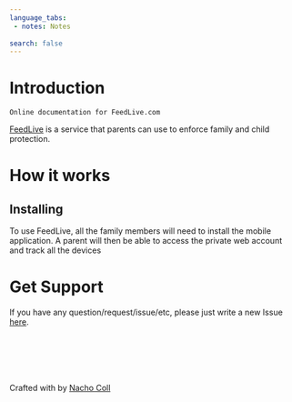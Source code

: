 ```yaml
---
language_tabs:
 - notes: Notes
 
search: false
---
```


# Introduction

```notes
Online documentation for FeedLive.com
```

[FeedLive](http://www.feedlive.com) is a service that parents can use to enforce family and child protection. 



# How it works

## Installing

To use FeedLive, all the family members will need to install the mobile application. A parent will then be able to access the private web account and track all the devices


# Get Support

If you have any question/request/issue/etc, please just write a new Issue [here](https://github.com/NachoColl/help.feedlive.com/issues).

<br/>
<br/>
<br/>
<br/>
<br/>
 Crafted with <i class="fa fa-heart blue"></i> by <a href="http://nachocoll.website/" class="red" target="_blank">Nacho Coll</a>